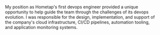 My position as Hometap's first devops engineer provided a unique opportunity to help guide the team
through the challenges of its devops evolution. I was responsible for the design, implementation,
and support of the company's cloud infrastructure, CI/CD pipelines, automation tooling, and
application monitoring systems.
